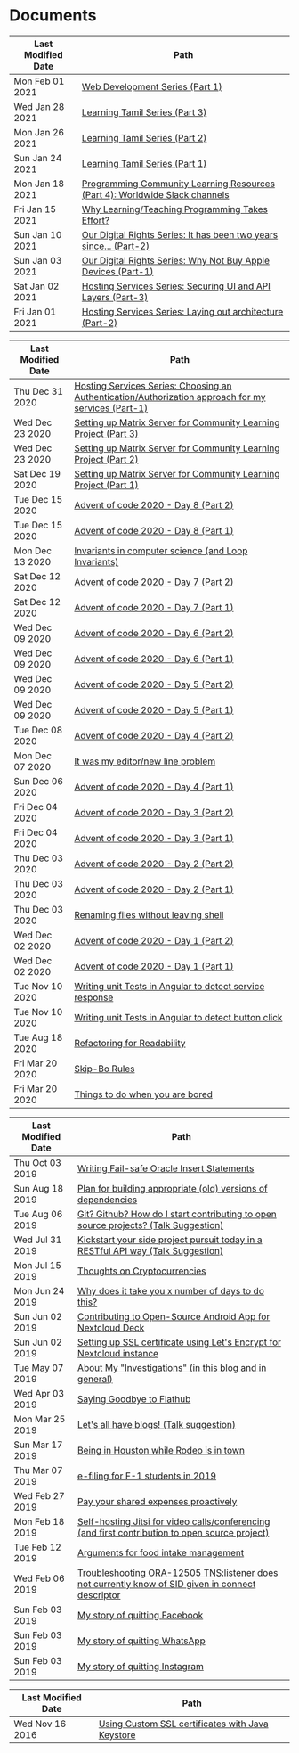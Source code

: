 # Documents

Last Modified Date|Path
-|-
Mon Feb 01 2021|[Web Development Series (Part 1)](web-development-series-part-1.md)
Wed Jan 28 2021|[Learning Tamil Series (Part 3)](learning-tamil-series-part-3.md)
Mon Jan 26 2021|[Learning Tamil Series (Part 2)](learning-tamil-series-part-2.md)
Sun Jan 24 2021|[Learning Tamil Series (Part 1)](learning-tamil-series-part-1.md)
Mon Jan 18 2021|[Programming Community Learning Resources (Part 4): Worldwide Slack channels](programming-community-learning-resources-series-part-4.md)
Fri Jan 15 2021|[Why Learning/Teaching Programming Takes Effort?](why-learning-teaching-programming-takes-effort.md)
Sun Jan 10 2021|[Our Digital Rights Series: It has been two years since... (Part-2)](our-digital-rights-series-part-2.md)
Sun Jan 03 2021|[Our Digital Rights Series: Why Not Buy Apple Devices (Part-1)](our-digital-rights-series-part-1.md)
Sat Jan 02 2021|[Hosting Services Series: Securing UI and API Layers (Part-3)](hosting-services-series-part-3.md)
Fri Jan 01 2021|[Hosting Services Series: Laying out architecture (Part-2)](hosting-services-series-part-2.md)

Last Modified Date|Path
-|-
Thu Dec 31 2020|[Hosting Services Series: Choosing an Authentication/Authorization approach for my services (Part-1)](hosting-services-series-part-1.md)
Wed Dec 23 2020|[Setting up Matrix Server for Community Learning Project (Part 3)](setting-up-matrix-server-for-community-learning-part-3.md)
Wed Dec 23 2020|[Setting up Matrix Server for Community Learning Project (Part 2)](setting-up-matrix-server-for-community-learning-part-2.md)
Sat Dec 19 2020|[Setting up Matrix Server for Community Learning Project (Part 1)](setting-up-matrix-server-for-community-learning-part-1.md)
Tue Dec 15 2020|[Advent of code 2020 - Day 8 (Part 2)](advent-of-code-2020-day-8-part-2.md)
Tue Dec 15 2020|[Advent of code 2020 - Day 8 (Part 1)](advent-of-code-2020-day-8-part-1.md)
Mon Dec 13 2020|[Invariants in computer science (and Loop Invariants)](loop-invariants.md)
Sat Dec 12 2020|[Advent of code 2020 - Day 7 (Part 2)](advent-of-code-2020-day-7-part-2.md)
Sat Dec 12 2020|[Advent of code 2020 - Day 7 (Part 1)](advent-of-code-2020-day-7-part-1.md)
Wed Dec 09 2020|[Advent of code 2020 - Day 6 (Part 2)](advent-of-code-2020-day-6-part-2.md)
Wed Dec 09 2020|[Advent of code 2020 - Day 6 (Part 1)](advent-of-code-2020-day-6-part-1.md)
Wed Dec 09 2020|[Advent of code 2020 - Day 5 (Part 2)](advent-of-code-2020-day-5-part-2.md)
Wed Dec 09 2020|[Advent of code 2020 - Day 5 (Part 1)](advent-of-code-2020-day-5-part-1.md)
Tue Dec 08 2020|[Advent of code 2020 - Day 4 (Part 2)](advent-of-code-2020-day-4-part-2.md)
Mon Dec 07 2020|[It was my editor/new line problem](it-was-my-editor-newline-problem.md)
Sun Dec 06 2020|[Advent of code 2020 - Day 4 (Part 1)](advent-of-code-2020-day-4-part-1.md)
Fri Dec 04 2020|[Advent of code 2020 - Day 3 (Part 2)](advent-of-code-2020-day-3-part-2.md)
Fri Dec 04 2020|[Advent of code 2020 - Day 3 (Part 1)](advent-of-code-2020-day-3-part-1.md)
Thu Dec 03 2020|[Advent of code 2020 - Day 2 (Part 2)](advent-of-code-2020-day-2-part-2.md)
Thu Dec 03 2020|[Advent of code 2020 - Day 2 (Part 1)](advent-of-code-2020-day-2-part-1.md)
Thu Dec 03 2020|[Renaming files without leaving shell](renaming-files-without-leaving-shell.md)
Wed Dec 02 2020|[Advent of code 2020 - Day 1 (Part 2)](advent-of-code-2020-day-1-part-2.md)
Wed Dec 02 2020|[Advent of code 2020 - Day 1 (Part 1)](advent-of-code-2020-day-1-part-1.md)
Tue Nov 10 2020|[Writing unit Tests in Angular to detect service response](writing-focussed-unit-tests-angular.md)
Tue Nov 10 2020|[Writing unit Tests in Angular to detect button click](writing-unit-tests-for-ui-events-angular.md)
Tue Aug 18 2020|[Refactoring for Readability](refactoring-for-readability.md)
Fri Mar 20 2020|[Skip-Bo Rules](skip-bo-rules.md)
Fri Mar 20 2020|[Things to do when you are bored](things-to-do-when-you-are-bored.md)

Last Modified Date|Path
-|-
Thu Oct 03 2019|[Writing Fail-safe Oracle Insert Statements](writing-fail-safe-oracle-insert-statements.md)
Sun Aug 18 2019|[Plan for building appropriate (old) versions of dependencies](plan-for-building-appropriate-old-versions-of-dependencies.md)
Tue Aug 06 2019|[Git? Github? How do I start contributing to open source projects? (Talk Suggestion)](intro-to-git-and-contributing-to-open-source.md )
Wed Jul 31 2019|[Kickstart your side project pursuit today in a RESTful API way (Talk Suggestion)](kickstart-your-side-project-in-a-restful-way-talk-suggestion.md)
Mon Jul 15 2019|[Thoughts on Cryptocurrencies](thoughts-on-cryptocurrencies.md)
Mon Jun 24 2019|[Why does it take you x number of days to do this?](why-does-it-take-3-days-to-develop-an-api-endpoint.md)
Sun Jun 02 2019|[Contributing to Open-Source Android App for Nextcloud Deck](contributing-to-open-source-android-app-for-nextcloud-deck.md)
Sun Jun 02 2019|[Setting up SSL certificate using Let's Encrypt for Nextcloud instance](setting-up-letsencrypt-ssl-for-nextcloud.md)
Tue May 07 2019|[About My "Investigations" (in this blog and in general)](about-my-investigations-in-this-blog-and-in-general.md)
Wed Apr 03 2019|[Saying Goodbye to Flathub](saying-goodbye-to-flathub.md)
Mon Mar 25 2019|[Let's all have blogs! (Talk suggestion)](lets-all-have-blogs-talk-suggestion.md)
Sun Mar 17 2019|[Being in Houston while Rodeo is in town](being-in-houston-while-rodeo-is-in-town.md)
Thu Mar 07 2019|[e-filing for F-1 students in 2019](e-filing-for-f-1-students-in-2019.md)
Wed Feb 27 2019|[Pay your shared expenses proactively](pay-your-shared-expenses-proactively.md)
Mon Feb 18 2019|[Self-hosting Jitsi for video calls/conferencing (and first contribution to open source project)](self-hosting-jitsi-for-video-calls-conferencing-and-first-contribution.md )
Tue Feb 12 2019|[Arguments for food intake management](arguments-for-food-intake-management.md)
Wed Feb 06 2019|[Troubleshooting ORA-12505 TNS:listener does not currently know of SID given in connect descriptor](troubleshooting-ora-12505-does-not-currently-know-of-sid-given-mule-4.md)
Sun Feb 03 2019|[My story of quitting Facebook](my-story-of-quitting-facebook.md)
Sun Feb 03 2019|[My story of quitting WhatsApp](my-story-of-quitting-whatsapp.md)
Sun Feb 03 2019|[My story of quitting Instagram](my-story-of-quitting-instagram.md)

Last Modified Date|Path
-|-
Wed Nov 16 2016|[Using Custom SSL certificates with Java Keystore](using-custom-certs-with-java-keystore-in-2016-jdk7.md)
